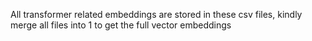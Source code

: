 All transformer related embeddings are stored in these csv files, kindly merge all files into 1 to get the full vector embeddings
